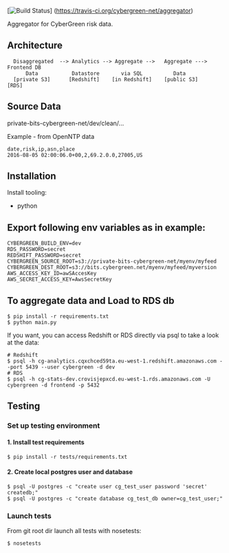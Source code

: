 [![Build Status](https://travis-ci.org/cybergreen-net/aggregator.svg?branch=master)]
(https://travis-ci.org/cybergreen-net/aggregator)

Aggregator for CyberGreen risk data.

## Architecture

```
  Disaggregated  --> Analytics --> Aggregate -->   Aggregate ---> Frontend DB
      Data           Datastore       via SQL          Data
  [private S3]      [Redshift]    [in Redshift]    [public S3]       [RDS]
```

## Source Data

private-bits-cybergreen-net/dev/clean/...

Example - from OpenNTP data
```
date,risk,ip,asn,place
2016-08-05 02:00:06.0+00,2,69.2.0.0,27005,US
```

## Installation

Install tooling:

* python

## Export following env variables as in example:

```
CYBERGREEN_BUILD_ENV=dev 
RDS_PASSWORD=secret
REDSHIFT_PASSWORD=secret
CYBERGREEN_SOURCE_ROOT=s3://private-bits-cybergreen-net/myenv/myfeed
CYBERGREEN_DEST_ROOT=s3://bits.cybergreen.net/myenv/myfeed/myversion
AWS_ACCESS_KEY_ID=awSAccesKey
AWS_SECRET_ACCESS_KEY=AwsSecretKey
```

## To aggregate data and Load to RDS db
```
$ pip install -r requirements.txt
$ python main.py
```

If you want, you can access Redshift or RDS directly via psql to take a look at the data:

```
# Redshift
$ psql -h cg-analytics.cqxchced59ta.eu-west-1.redshift.amazonaws.com --port 5439 --user cybergreen -d dev
# RDS
$ psql -h cg-stats-dev.crovisjepxcd.eu-west-1.rds.amazonaws.com -U cybergreen -d frontend -p 5432

```

## Testing

### Set up testing environment

#### 1. Install test requirements

```
$ pip install -r tests/requirements.txt
```

#### 2. Create local postgres user and database

```
$ psql -U postgres -c "create user cg_test_user password 'secret' createdb;"
$ psql -U postgres -c "create database cg_test_db owner=cg_test_user;"
```

### Launch tests

From git root dir launch all tests with nosetests:

```
$ nosetests
```
